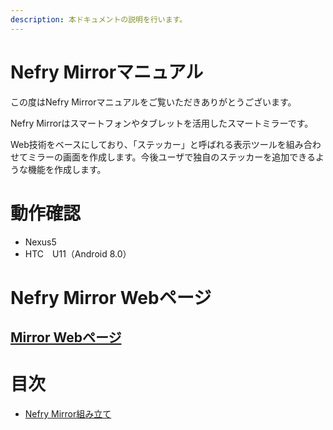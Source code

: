 ```yaml
---
description: 本ドキュメントの説明を行います。
---
```


# Nefry Mirrorマニュアル

この度はNefry Mirrorマニュアルをご覧いただきありがとうございます。

  
Nefry Mirrorはスマートフォンやタブレットを活用したスマートミラーです。

Web技術をベースにしており、「ステッカー」と呼ばれる表示ツールを組み合わせてミラーの画面を作成します。今後ユーザで独自のステッカーを追加できるような機能を作成します。

# 動作確認

- Nexus5
- HTC　U11（Android 8.0）

# Nefry Mirror Webページ

## [Mirror Webページ](https://mirror.nefry.studio/)

# 目次
- [Nefry Mirror組み立て](https://miyo.gitbook.io/smartphone/nefry-mirrormite)

